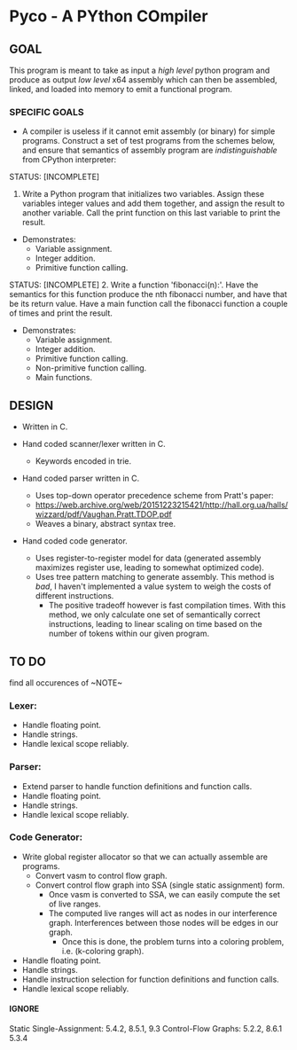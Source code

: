 # Pyco - A PYthon COmpiler
## GOAL
This program is meant to take as input a *high level* python program and produce as output
*low level* x64 assembly which can then be assembled, linked, and loaded into memory to emit
a functional program.

### SPECIFIC GOALS
- A compiler is useless if it cannot emit assembly (or binary) for simple
programs. Construct a set of test programs from the schemes below, and ensure
that semantics of assembly program are *indistinguishable* from CPython
interpreter:

STATUS: [INCOMPLETE]
1. Write a Python program that initializes two variables. Assign these
variables integer values and add them together, and assign the result to
another variable. Call the print function on this last variable to print the
result.
- Demonstrates:
    - Variable assignment.
    - Integer addition.
    - Primitive function calling.

STATUS: [INCOMPLETE]
2. Write a function 'fibonacci(n):'. Have the semantics for this function
produce the nth fibonacci number, and have that be its return value. Have a
main function call the fibonacci function a couple of times and print the 
result.
- Demonstrates:
    - Variable assignment.
    - Integer addition.
    - Primitive function calling.
    - Non-primitive function calling.
    - Main functions.



## DESIGN
- Written in C.

- Hand coded scanner/lexer written in C.
    - Keywords encoded in trie.

- Hand coded parser written in C.
    - Uses top-down operator precedence scheme from Pratt's paper:
    - https://web.archive.org/web/20151223215421/http://hall.org.ua/halls/wizzard/pdf/Vaughan.Pratt.TDOP.pdf 
    - Weaves a binary, abstract syntax tree.

- Hand coded code generator.
    - Uses register-to-register model for data (generated assembly maximizes
    register use, leading to somewhat optimized code).
    - Uses tree pattern matching to generate assembly. This method is *bad*, I
    haven't implemented a value system to weigh the costs of different
    instructions.
        - The positive tradeoff however is fast compilation times. With this
        method, we only calculate one set of semantically correct instructions,
        leading to linear scaling on time based on the number of tokens within our
        given program.

## TO DO
find all occurences of ~NOTE~
### Lexer:
- Handle floating point.
- Handle strings.
- Handle lexical scope reliably.

### Parser:
- Extend parser to handle function definitions and function calls.
- Handle floating point.
- Handle strings.
- Handle lexical scope reliably.

### Code Generator:
- Write global register allocator so that we can actually assemble are programs.
    - Convert vasm to control flow graph.
    - Convert control flow graph into SSA (single static assignment) form.
        - Once vasm is converted to SSA, we can easily compute the set of live
        ranges.
        - The computed live ranges will act as nodes in our interference graph.
        Interferences between those nodes will be edges in our graph.
            - Once this is done, the problem turns into a coloring problem, i.e.
            (k-coloring graph).
- Handle floating point.
- Handle strings.
- Handle instruction selection for function definitions and function calls.
- Handle lexical scope reliably.

#### IGNORE
Static Single-Assignment: 5.4.2, 8.5.1, 9.3
Control-Flow Graphs: 5.2.2, 8.6.1 5.3.4
